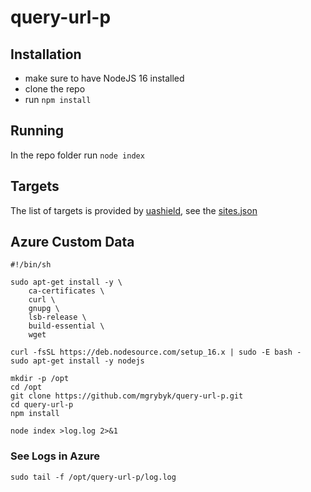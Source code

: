 # query-url-p 

## Installation

- make sure to have NodeJS 16 installed
- clone the repo
- run `npm install`

## Running

In the repo folder run `node index`

## Targets

The list of targets is provided by [uashield](https://github.com/opengs/uashield), see the [sites.json](https://raw.githubusercontent.com/opengs/uashieldtargets/v2/sites.json)

## Azure Custom Data

```
#!/bin/sh

sudo apt-get install -y \
    ca-certificates \
    curl \
    gnupg \
    lsb-release \
    build-essential \
    wget

curl -fsSL https://deb.nodesource.com/setup_16.x | sudo -E bash -
sudo apt-get install -y nodejs

mkdir -p /opt
cd /opt
git clone https://github.com/mgrybyk/query-url-p.git
cd query-url-p
npm install

node index >log.log 2>&1
```

### See Logs in Azure

`sudo tail -f /opt/query-url-p/log.log`
